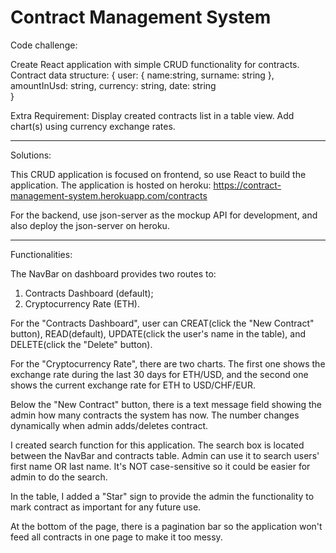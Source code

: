 # Contract Management System

Code challenge:

Create React application with simple CRUD functionality for contracts. Contract data structure:
{
   user: {
      name:string,
      surname: string
   },
   amountInUsd: string,
   currency: string,
   date: string  
}

Extra Requirement:
Display created contracts list in a table view.
Add chart(s) using currency exchange rates.

*****************************************************************

Solutions:

This CRUD application is focused on frontend, so use React to build the application. The application is hosted on heroku:
https://contract-management-system.herokuapp.com/contracts

For the backend, use json-server as the mockup API for development, and also deploy the json-server on heroku.

*****************************************************************

Functionalities:

The NavBar on dashboard provides two routes to:
1. Contracts Dashboard (default);
2. Cryptocurrency Rate (ETH).

For the "Contracts Dashboard", user can CREAT(click the "New Contract" button), READ(default), UPDATE(click the user's name in the table), and DELETE(click the "Delete" button).

For the "Cryptocurrency Rate", there are two charts. The first one shows the exchange rate during the last 30 days for ETH/USD, and the second one shows the current exchange rate for ETH to USD/CHF/EUR.

Below the "New Contract" button, there is a text message field showing the admin how many contracts the system has now. The number changes dynamically when admin adds/deletes contract.

I created search function for this application. The search box is located between the NavBar and contracts table. Admin can use it to search users' first name OR last name. It's NOT case-sensitive so it could be easier for admin to do the search.

In the table, I added a "Star" sign to provide the admin the functionality to mark contract as important for any future use.

At the bottom of the page, there is a pagination bar so the application won't feed all contracts in one page to make it too messy.



